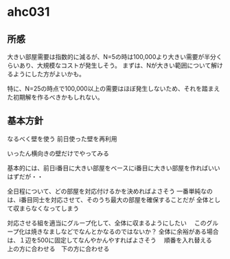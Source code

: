 # ahc031

## 所感
大きい部屋需要は指数的に減るが、N=5の時は100,000より大きい需要が半分くらいあり、大規模なコストが発生しそう。
まずは、Nが大きい範囲について解けるようにした方がよいかも。

特に、N=25の時点で100,000以上の需要はほぼ発生しないため、それを踏まえた初期解を作るべきかもしれない。

## 基本方針
なるべく壁を使う
前日使った壁を再利用

いったん横向きの壁だけでやってみる

基本的には、前日i番目に大きい部屋をベースにi番目に大きい部屋を作ればいいはずだが・・

全日程について、どの部屋を対応付けるかを決めればよさそう
一番単純なのは、i番目同士を対応させて、そのうち最大の部屋を確保することだが
全体として収まらなくなってしまう

対応させる組を適当にグループ化して、全体に収まるようにしたい
　このグループ化は焼きなましなどでなんとかなるのではないか？
全体に余裕がある場合は、１辺を500に固定してなんやかんやすればよさそう
　順番を入れ替える　上の方に合わせる　下の方に合わせる


